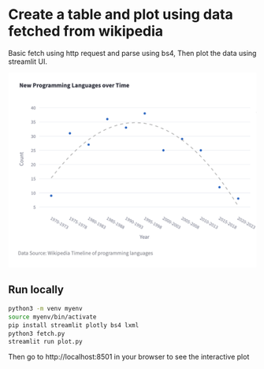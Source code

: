 # Create a table and plot using data fetched from wikipedia

Basic fetch using http request and parse using bs4, Then plot the data using streamlit UI.

![preview.png](preview.png)

## Run locally

``` bash
python3 -m venv myenv
source myenv/bin/activate
pip install streamlit plotly bs4 lxml
python3 fetch.py
streamlit run plot.py
```

Then go to http://localhost:8501 in your browser to see the interactive plot

